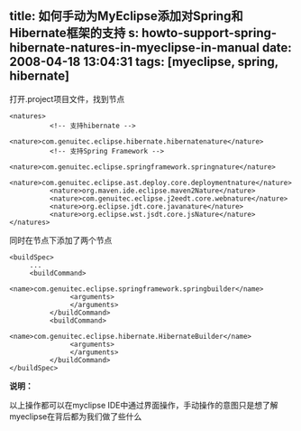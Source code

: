 title: 如何手动为MyEclipse添加对Spring和Hibernate框架的支持
s: howto-support-spring-hibernate-natures-in-myeclipse-in-manual
date: 2008-04-18 13:04:31
tags: [myeclipse, spring, hibernate]
---

打开.project项目文件，找到<natures>节点

```
<natures>
          <!-- 支持hibernate -->
          <nature>com.genuitec.eclipse.hibernate.hibernatenature</nature>
          <!-- 支持Spring Framework -->
          <nature>com.genuitec.eclipse.springframework.springnature</nature>
          <nature>com.genuitec.eclipse.ast.deploy.core.deploymentnature</nature>
          <nature>org.maven.ide.eclipse.maven2Nature</nature>
          <nature>com.genuitec.eclipse.j2eedt.core.webnature</nature>
          <nature>org.eclipse.jdt.core.javanature</nature>
          <nature>org.eclipse.wst.jsdt.core.jsNature</nature>
</natures>
```

同时在<buildSpec>节点下添加了两个<buildCommand>节点

```
<buildSpec>
     ...
     <buildCommand>
               <name>com.genuitec.eclipse.springframework.springbuilder</name>
               <arguments>
               </arguments>
          </buildCommand>
          <buildCommand>
               <name>com.genuitec.eclipse.hibernate.HibernateBuilder</name>
               <arguments>
               </arguments>
          </buildCommand>
</buildSpec>
```

**说明：** 

以上操作都可以在myclipse IDE中通过界面操作，手动操作的意图只是想了解myeclipse在背后都为我们做了些什么
